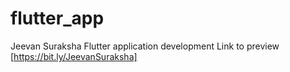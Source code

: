 # flutter_app
Jeevan Suraksha Flutter application development
Link to preview [https://bit.ly/JeevanSuraksha]
